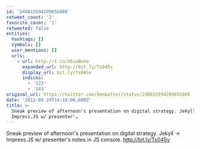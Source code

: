 ```yaml
---
id: '240815594289655808'
retweet_count: '2'
favorite_count: '1'
retweeted: false
entities:
  hashtags: []
  symbols: []
  user_mentions: []
  urls:
    - url: http://t.co/m5cwBwVe
      expanded_url: http://bit.ly/Ts045v
      display_url: bit.ly/Ts045v
      indices:
        - '123'
        - '143'
original_url: https://twitter.com/benbalter/status/240815594289655808
date: '2012-08-29T14:18:06.000Z'
title: >-
  Sneak preview of afternoon's presentation on digital strategy. Jekyll -&gt;
  Impress.JS w/ presenter'…
---
```


Sneak preview of afternoon's presentation on digital strategy. Jekyll -&gt; Impress.JS w/ presenter's notes in JS console. http://bit.ly/Ts045v
